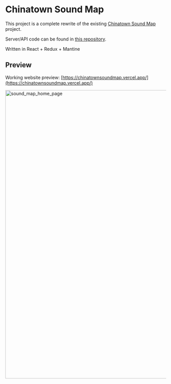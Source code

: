 # Chinatown Sound Map

This project is a complete rewrite of the existing [Chinatown Sound Map](https://chinatownsoundmap.com/) project. 

Server/API code can be found in [this repository](https://github.com/angusho1/chinatown-sound-map-api).

Written in React + Redux + Mantine

## Preview

Working website preview: [https://chinatownsoundmap.vercel.app/](https://chinatownsoundmap.vercel.app/)

<img width="900" alt="sound_map_home_page" src="https://github.com/angusho1/chinatown-sound-map/assets/57027339/ae8a3ba0-ce48-4439-b2a2-83051260e0be">

